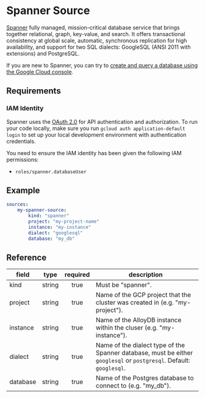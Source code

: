 # Spanner Source 

[Spanner][spanner-docs] fully managed, mission-critical database service
that brings together relational, graph, key-value, and search. It offers
transactional consistency at global scale, automatic, synchronous replication
for high availability, and support for two SQL dialects: GoogleSQL (ANSI 2011
with extensions) and PostgreSQL.

If you are new to Spanner, you can try to [create and query a database using
the Google Cloud console][spanner-quickstart].

[spanner-docs]: https://cloud.google.com/spanner/docs
[spanner-quickstart]: https://cloud.google.com/spanner/docs/create-query-database-console

## Requirements 

### IAM Identity
Spanner uses the [OAuth 2.0][oauth2] for API authentication and authorization.
To run your code locally, make sure you run `gcloud auth application-default login` to
set up your local development environment with authentication credentials.

You need to ensure the IAM identity has been given the following IAM permissions:
- `roles/spanner.databaseUser`

[oauth2]: https://datatracker.ietf.org/doc/html/rfc6749

## Example

```yaml
sources:
    my-spanner-source:
        kind: "spanner"
        project: "my-project-name"
        instance: "my-instance"
        dialect: "googlesql"
        database: "my_db"
```

## Reference

| **field** | **type** | **required** | **description**                                                              |
|-----------|:--------:|:------------:|------------------------------------------------------------------------------|
| kind      |  string  |     true     | Must be "spanner".                                                           |
| project   |  string  |     true     | Name of the GCP project that the cluster was created in (e.g. "my-project"). |
| instance  |  string  |     true     | Name of the AlloyDB instance within the cluser (e.g. "my-instance").         |
| dialect   |  string  |     true     | Name of the dialect type of the Spanner database, must be either `googlesql` or `postgresql`. Default: `googlesql`.        |
| database  |  string  |     true     | Name of the Postgres database to connect to (e.g. "my_db").                  |


